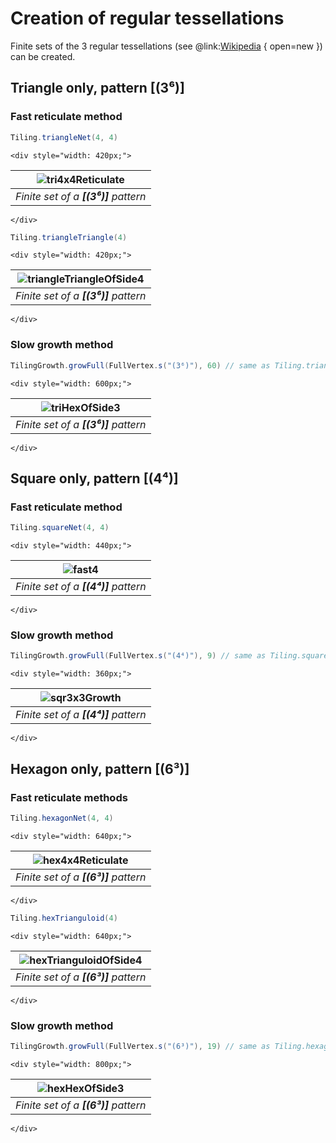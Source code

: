 # Creation of regular tessellations

Finite sets of the 3 regular tessellations
(see @link:[Wikipedia](https://en.wikipedia.org/wiki/Euclidean_tilings_by_convex_regular_polygons#Regular_tilings) { open=new })
can be created.

## Triangle only, pattern [(3⁶)]

### Fast reticulate method

```scala
Tiling.triangleNet(4, 4)
```
```raw
<div style="width: 420px;">
```
| ![tri4x4Reticulate](svg/tri4x4Reticulate.svg) |
|-----------------------------------------------|
| _Finite set of a **[(3⁶)]** pattern_          |
```raw
</div>
```

```scala
Tiling.triangleTriangle(4)
```
```raw
<div style="width: 420px;">
```
| ![triangleTriangleOfSide4](svg/triangleTriangleOfSide4.svg) |
|-------------------------------------------------------------|
| _Finite set of a **[(3⁶)]** pattern_                        |
```raw
</div>
```

### Slow growth method

```scala
TilingGrowth.growFull(FullVertex.s("(3⁶)"), 60) // same as Tiling.triangularHex(3)
```
```raw
<div style="width: 600px;">
```
| ![triHexOfSide3](svg/triHexOfSide3.svg)   |
|-------------------------------------------|
| _Finite set of a **[(3⁶)]** pattern_      |
```raw
</div>
```

## Square only, pattern [(4⁴)]

### Fast reticulate method

```scala
Tiling.squareNet(4, 4)
```
```raw
<div style="width: 440px;">
```
| ![fast4](svg/sqr4x4Reticulate.svg)   |
|--------------------------------------|
| _Finite set of a **[(4⁴)]** pattern_ |
```raw
</div>
```

### Slow growth method

```scala
TilingGrowth.growFull(FullVertex.s("(4⁴)"), 9) // same as Tiling.squareNet(3)
```
```raw
<div style="width: 360px;">
```
| ![sqr3x3Growth](svg/sqr3x3Growth.svg)  |
|----------------------------------------|
| _Finite set of a **[(4⁴)]** pattern_   |
```raw
</div>
```

## Hexagon only, pattern [(6³)]

### Fast reticulate methods

```scala
Tiling.hexagonNet(4, 4)
```
```raw
<div style="width: 640px;">
```
| ![hex4x4Reticulate](svg/hex4x4Reticulate.svg)   |
|-------------------------------------------------|
| _Finite set of a **[(6³)]** pattern_            |
```raw
</div>
```

```scala
Tiling.hexTrianguloid(4)
```
```raw
<div style="width: 640px;">
```
| ![hexTrianguloidOfSide4](svg/hexTrianguloidOfSide4.svg)  |
|----------------------------------------------------------|
| _Finite set of a **[(6³)]** pattern_                     |
```raw
</div>
```

### Slow growth method

```scala
TilingGrowth.growFull(FullVertex.s("(6³)"), 19) // same as Tiling.hexagonalHexoid(3)
```
```raw
<div style="width: 800px;">
```
| ![hexHexOfSide3](svg/hexHexOfSide3.svg)   |
|-------------------------------------------|
| _Finite set of a **[(6³)]** pattern_      |
```raw
</div>
```
